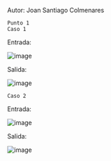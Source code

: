 Autor: Joan Santiago Colmenares

    Punto 1
    Caso 1
Entrada:

![image](https://github.com/user-attachments/assets/7a637f5b-d16e-451d-8b32-2b84a1d6a184)

Salida:

![image](https://github.com/user-attachments/assets/e0dc6a68-da35-4e23-bc2a-beefd2a3ea91)

    Caso 2
Entrada:

![image](https://github.com/user-attachments/assets/15201627-3170-48c0-98f2-14b1d23cacb0)

Salida:

![image](https://github.com/user-attachments/assets/a0b375c6-a131-494e-af24-094c2d9962c3)



